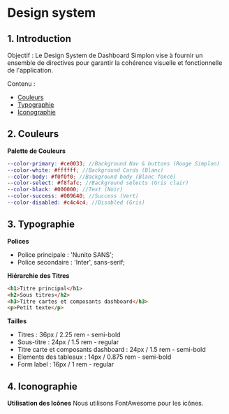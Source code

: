 # Design system

## 1. Introduction

Objectif :
Le Design System de Dashboard Simplon vise à fournir un ensemble de directives pour garantir la cohérence visuelle et fonctionnelle de l'application.

Contenu :

- [Couleurs](#2-couleurs)
- [Typographie](#3-typographie)
- [Iconographie](#4-iconographie)

## 2. Couleurs

**Palette de Couleurs**

```scss
--color-primary: #ce0033; //Background Nav & buttons (Rouge Simplon)
--color-white: #ffffff; //Background Cards (Blanc)
--color-body: #f0f0f0; //Background body (Blanc foncé)
--color-select: #f8fafc; //Background selects (Gris clair)
--color-black: #000000; //Text (Noir)
--color-success: #009640; //Success (Vert)
--color-disabled: #c4c4c4; //Disabled (Gris)
```

## 3. Typographie

**Polices**

- Police principale : 'Nunito SANS';
- Police secondaire : 'Inter', sans-serif;

**Hiérarchie des Titres**

```html
<h1>Titre principal</h1>
<h2>Sous titres</h2>
<h3>Titre cartes et composants dashboard</h3>
<p>Petit texte</p>
```

**Tailles**

- Titres : 36px / 2.25 rem - semi-bold
- Sous-titre : 24px / 1.5 rem - regular
- Titre carte et composants dashboard : 24px / 1.5 rem - semi-bold
- Elements des tableaux : 14px / 0.875 rem - semi-bold
- Form label : 16px / 1 rem - regular

## 4. Iconographie

**Utilisation des Icônes**
Nous utilisons FontAwesome pour les icônes.
